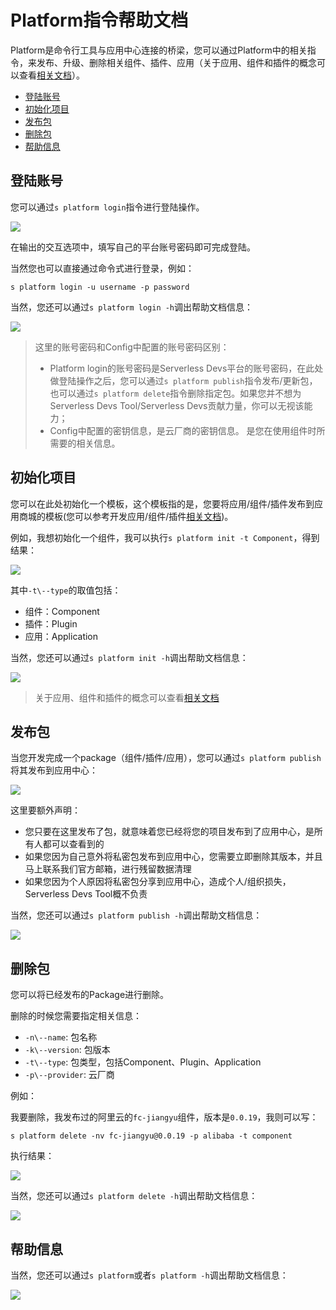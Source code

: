 # Platform指令帮助文档

Platform是命令行工具与应用中心连接的桥梁，您可以通过Platform中的相关指令，来发布、升级、删除相关组件、插件、应用（关于应用、组件和插件的概念可以查看[相关文档](../others/Package概念区分.md)）。

- [登陆账号](#登陆账号)
- [初始化项目](#初始化项目)
- [发布包](#发布包)
- [删除包](#删除包)
- [帮助信息](#帮助信息)

## 登陆账号

您可以通过`s platform login`指令进行登陆操作。

![](https://images.serverlessfans.com/s-tool/zh/s-platform-login.jpg)

在输出的交互选项中，填写自己的平台账号密码即可完成登陆。

当然您也可以直接通过命令式进行登录，例如：

```
s platform login -u username -p password
```

当然，您还可以通过`s platform login -h`调出帮助文档信息：

![](https://images.serverlessfans.com/s-tool/zh/s-platform-login-help.jpg)

> 这里的账号密码和Config中配置的账号密码区别：
> - Platform login的账号密码是Serverless Devs平台的账号密码，在此处做登陆操作之后，您可以通过`s platform publish`指令发布/更新包，也可以通过`s platform delete`指令删除指定包。如果您并不想为Serverless Devs Tool/Serverless Devs贡献力量，你可以无视该能力；
> - Config中配置的密钥信息，是云厂商的密钥信息。 是您在使用组件时所需要的相关信息。

## 初始化项目

您可以在此处初始化一个模板，这个模板指的是，您要将应用/组件/插件发布到应用商城的模板(您可以参考开发应用/组件/插件[相关文档](../快速入门/Package开发指南.md))。

例如，我想初始化一个组件，我可以执行`s platform init -t Component`，得到结果：

![](https://images.serverlessfans.com/s-tool/zh/s-platform-init-component.jpg)

其中`-t\--type`的取值包括：

- 组件：Component
- 插件：Plugin
- 应用：Application

当然，您还可以通过`s platform init -h`调出帮助文档信息：

![](https://images.serverlessfans.com/s-tool/zh/s-platform-init-help.jpg)

> 关于应用、组件和插件的概念可以查看[相关文档](../../Serverless-Devs/Package概念区分.md)

## 发布包

当您开发完成一个package（组件/插件/应用），您可以通过`s platform publish`将其发布到应用中心：

![](https://images.serverlessfans.com/s-tool/zh/s-platform-publish.jpg)

这里要额外声明：

- 您只要在这里发布了包，就意味着您已经将您的项目发布到了应用中心，是所有人都可以查看到的
- 如果您因为自己意外将私密包发布到应用中心，您需要立即删除其版本，并且马上联系我们官方邮箱，进行残留数据清理
- 如果您因为个人原因将私密包分享到应用中心，造成个人/组织损失，Serverless Devs Tool概不负责


当然，您还可以通过`s platform publish -h`调出帮助文档信息：

![](https://images.serverlessfans.com/s-tool/zh/s-platform-publish-help.jpg)

## 删除包

您可以将已经发布的Package进行删除。

删除的时候您需要指定相关信息：

- `-n\--name`: 包名称
- `-k\--version`: 包版本
- `-t\--type`: 包类型，包括Component、Plugin、Application
- `-p\--provider`: 云厂商

例如：

我要删除，我发布过的阿里云的`fc-jiangyu`组件，版本是`0.0.19`，我则可以写：

```
s platform delete -nv fc-jiangyu@0.0.19 -p alibaba -t component
```

执行结果：

![](https://images.serverlessfans.com/s-tool/zh/s-platform-delete-content.jpg)

当然，您还可以通过`s platform delete -h`调出帮助文档信息：

![](https://images.serverlessfans.com/s-tool/zh/s-platform-delete-help.jpg)
## 帮助信息

当然，您还可以通过`s platform`或者`s platform -h`调出帮助文档信息：

![](https://images.serverlessfans.com/s-tool/zh/s-platform-help.jpg)
